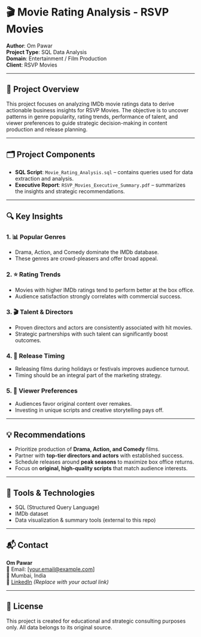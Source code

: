 # 🎬 Movie Rating Analysis - RSVP Movies

**Author**: Om Pawar  
**Project Type**: SQL Data Analysis  
**Domain**: Entertainment / Film Production  
**Client**: RSVP Movies

---

## 📌 Project Overview

This project focuses on analyzing IMDb movie ratings data to derive actionable business insights for RSVP Movies. The objective is to uncover patterns in genre popularity, rating trends, performance of talent, and viewer preferences to guide strategic decision-making in content production and release planning.

---

## 🗂️ Project Components

- **SQL Script**: `Movie_Rating_Analysis.sql` – contains queries used for data extraction and analysis.
- **Executive Report**: `RSVP_Movies_Executive_Summary.pdf` – summarizes the insights and strategic recommendations.
  
---

## 🔍 Key Insights

### 1. 📊 Popular Genres
- Drama, Action, and Comedy dominate the IMDb database.
- These genres are crowd-pleasers and offer broad appeal.

### 2. ⭐ Rating Trends
- Movies with higher IMDb ratings tend to perform better at the box office.
- Audience satisfaction strongly correlates with commercial success.

### 3. 🎬 Talent & Directors
- Proven directors and actors are consistently associated with hit movies.
- Strategic partnerships with such talent can significantly boost outcomes.

### 4. 📅 Release Timing
- Releasing films during holidays or festivals improves audience turnout.
- Timing should be an integral part of the marketing strategy.

### 5. 🧠 Viewer Preferences
- Audiences favor original content over remakes.
- Investing in unique scripts and creative storytelling pays off.

---

## 💡 Recommendations

- Prioritize production of **Drama, Action, and Comedy** films.
- Partner with **top-tier directors and actors** with established success.
- Schedule releases around **peak seasons** to maximize box office returns.
- Focus on **original, high-quality scripts** that match audience interests.

---

## 🧠 Tools & Technologies

- SQL (Structured Query Language)
- IMDb dataset
- Data visualization & summary tools (external to this repo)

---

## 📬 Contact

**Om Pawar**  
📧 Email: [your.email@example.com]  
📍 Mumbai, India  
🔗 [LinkedIn](https://www.linkedin.com/in/yourprofile) *(Replace with your actual link)*

---

## 📜 License

This project is created for educational and strategic consulting purposes only. All data belongs to its original source.

